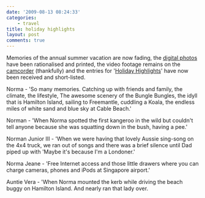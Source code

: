 ```yaml
---
date: '2009-08-13 08:24:33'
categories:
    - travel
title: holiday highlights
layout: post
comments: true
---
```

Memories of the annual summer vacation are now fading, the [digital
photos](http://www.nbrightside.com/blog/2006/09/03/a-short-history-of-digital-photography/)
have been rationalised and printed, the video footage remains on the
[camcorder](http://www.nbrightside.com/blog/2007/09/03/how-a-digital-camcorder-drove-me-to-suicide/)
(thankfully) and the entries for '[Holiday
Highlights](http://www.nbrightside.com/blog/2006/08/22/holiday-highlights/)'
have now been received and short-listed.

Norma - 'So many memories. Catching up with friends and family, the
climate, the lifestyle, The awesome scenery of the Bungle Bungles, the
idyll that is Hamilton Island, sailing to Freemantle, cuddling a Koala,
the endless miles of white sand and blue sky at Cable Beach.'

Norman - 'When Norma spotted the first kangeroo in the wild but couldn't
tell anyone because she was squatting down in the bush, having a pee.'

Norman Junior III - 'When we were having that lovely Aussie sing-song on
the 4x4 truck, we ran out of songs and there was a brief silence until
Dad piped up with 'Maybe it's because I'm a Londoner.'

Norma Jeane - 'Free Internet access and those little drawers where you
can charge cameras, phones and iPods at Singapore airport.'

Auntie Vera - 'When Norma mounted the kerb while driving the beach buggy
on Hamilton Island. And nearly ran that lady over.
